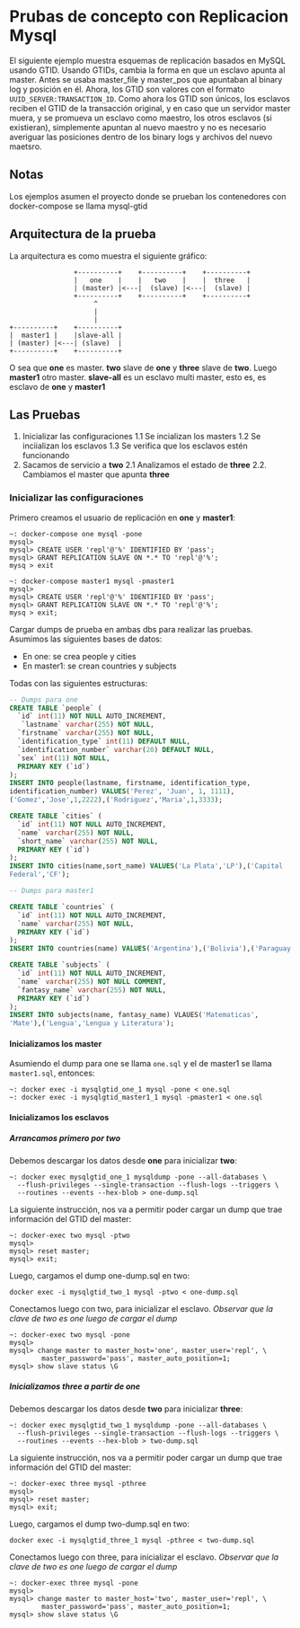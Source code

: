 # Prubas de concepto con Replicacion Mysql

El siguiente ejemplo muestra esquemas de replicación basados en MySQL usando
GTID. Usando GTIDs, cambia la forma en que un esclavo apunta al master. Antes se
usaba master_file y master_pos que apuntaban al binary log y posición en él.
Ahora, los GTID son valores con el formato `UUID_SERVER:TRANSACTION_ID`. 
Como ahora los GTID son únicos, los esclavos reciben el GTID de la transacción
original, y en caso que un servidor master muera, y se promueva un esclavo como
maestro, los otros esclavos (si existieran), simplemente apuntan al nuevo
maestro y no es necesario averiguar las posiciones dentro de los binary logs y
archivos del nuevo maetsro.

## Notas

Los ejemplos asumen el proyecto donde se prueban los contenedores con
docker-compose se llama mysql-gtid

## Arquitectura de la prueba

La arquitectura es como muestra el siguiente gráfico:

```
                +----------+    +----------+    +----------+
                |   one    |    |   two    |    |  three   |
                | (master) |<---|  (slave) |<---|  (slave) |
                +----------+    +----------+    +----------+
                     ^
                     |
                     |
+----------+    +----------+
|  master1 |    |slave-all |
| (master) |<---| (slave)  |
+----------+    +----------+
```

O sea que **one** es master. **two** slave de **one** y **three** slave de
**two**.
Luego **master1** otro master. **slave-all** es un esclavo multi master, esto
es, es esclavo de **one** y **master1**

## Las Pruebas

1. Inicializar las configuraciones
1.1 Se incializan los masters
1.2 Se inciializan los esclavos
1.3 Se verifica que los esclavos estén funcionando
2. Sacamos de servicio a **two**
2.1 Analizamos el estado de **three**
2.2. Cambiamos el master que apunta **three**

### Inicializar las configuraciones

Primero creamos el usuario de replicación en **one** y **master1**:

```
~: docker-compose one mysql -pone
mysql> 
mysql> CREATE USER 'repl'@'%' IDENTIFIED BY 'pass';
mysql> GRANT REPLICATION SLAVE ON *.* TO 'repl'@'%';
mysq > exit

~: docker-compose master1 mysql -pmaster1
mysql>
mysql> CREATE USER 'repl'@'%' IDENTIFIED BY 'pass';
mysql> GRANT REPLICATION SLAVE ON *.* TO 'repl'@'%';
mysq > exit;
```

Cargar dumps de prueba en ambas dbs para realizar las pruebas. Asumimos las
siguientes bases de datos:

* En one: se crea people y cities
* En master1: se crean countries y subjects


Todas con las siguientes estructuras:

```sql
-- Dumps para one
CREATE TABLE `people` (
  `id` int(11) NOT NULL AUTO_INCREMENT,
   `lastname` varchar(255) NOT NULL,
  `firstname` varchar(255) NOT NULL,
  `identification_type` int(11) DEFAULT NULL,
  `identification_number` varchar(20) DEFAULT NULL,
  `sex` int(11) NOT NULL,
  PRIMARY KEY (`id`)
);
INSERT INTO people(lastname, firstname, identification_type,
identification_number) VALUES('Perez', 'Juan', 1, 1111),
('Gomez','Jose',1,2222),('Rodriguez','Maria',1,3333);

CREATE TABLE `cities` (
  `id` int(11) NOT NULL AUTO_INCREMENT,
  `name` varchar(255) NOT NULL,
  `short_name` varchar(255) NOT NULL,
  PRIMARY KEY (`id`)
);
INSERT INTO cities(name,sort_name) VALUES('La Plata','LP'),('Capital
Federal','CF');

-- Dumps para master1

CREATE TABLE `countries` (
  `id` int(11) NOT NULL AUTO_INCREMENT,
  `name` varchar(255) NOT NULL,
  PRIMARY KEY (`id`)
);
INSERT INTO countries(name) VALUES('Argentina'),('Bolivia'),('Paraguay');

CREATE TABLE `subjects` (
  `id` int(11) NOT NULL AUTO_INCREMENT,
  `name` varchar(255) NOT NULL COMMENT,
  `fantasy_name` varchar(255) NOT NULL,
  PRIMARY KEY (`id`)
);
INSERT INTO subjects(name, fantasy_name) VLAUES('Matematicas',
'Mate'),('Lengua','Lengua y Literatura');

```

#### Inicializamos los master

Asumiendo el dump para one se llama `one.sql` y el de master1 se llama
`master1.sql`, entonces:

```
~: docker exec -i mysqlgtid_one_1 mysql -pone < one.sql
~: docker exec -i mysqlgtid_master1_1 mysql -pmaster1 < one.sql
```

#### Inicializamos los esclavos

##### Arrancamos primero por **two** 

Debemos descargar los datos desde **one** para inicializar **two**:

```
~: docker exec mysqlgtid_one_1 mysqldump -pone --all-databases \
  --flush-privileges --single-transaction --flush-logs --triggers \
  --routines --events --hex-blob > one-dump.sql
```

La siguiente instrucción, nos va a permitir poder cargar un dump que trae
información del GTID del master:

```
~: docker-exec two mysql -ptwo
mysql>
mysql> reset master;
mysql> exit;
```

Luego, cargamos el dump one-dump.sql en two:

```
docker exec -i mysqlgtid_two_1 mysql -ptwo < one-dump.sql
```

Conectamos luego con two, para inicializar el esclavo. *Observar que la clave 
de two es one luego de cargar el dump*

```
~: docker-exec two mysql -pone
mysql>
mysql> change master to master_host='one', master_user='repl', \
        master_password='pass', master_auto_position=1;
mysql> show slave status \G
```

##### Inicializamos **three** a partir de **one**

Debemos descargar los datos desde **two** para inicializar **three**:

```
~: docker exec mysqlgtid_two_1 mysqldump -pone --all-databases \
  --flush-privileges --single-transaction --flush-logs --triggers \
  --routines --events --hex-blob > two-dump.sql
```

La siguiente instrucción, nos va a permitir poder cargar un dump que trae
información del GTID del master:

```
~: docker-exec three mysql -pthree
mysql>
mysql> reset master;
mysql> exit;
```

Luego, cargamos el dump two-dump.sql en two:

```
docker exec -i mysqlgtid_three_1 mysql -pthree < two-dump.sql
```

Conectamos luego con three, para inicializar el esclavo. *Observar que la clave 
de two es one luego de cargar el dump*

```
~: docker-exec three mysql -pone
mysql>
mysql> change master to master_host='two', master_user='repl', \
        master_password='pass', master_auto_position=1;
mysql> show slave status \G
```

